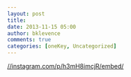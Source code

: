 ```yaml
---
layout: post
title: 
date: 2013-11-15 05:00
author: bklevence
comments: true
categories: [oneKey, Uncategorized]
---
```

<p><a href="//instagram.com/p/h3mH8imcjR/embed/">//instagram.com/p/h3mH8imcjR/embed/</a></p>
